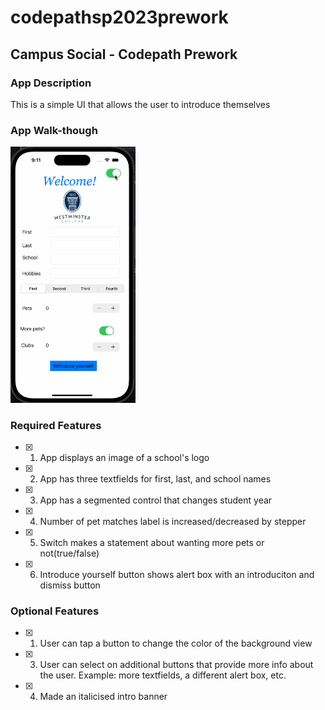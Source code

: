 # codepathsp2023prework
## Campus Social - Codepath Prework

### App Description

This is a simple UI that allows the user to introduce themselves

### App Walk-though

<img src="https://github.com/Rura-M/codepathsp2023prework/blob/main/codepathprework/codepath.gif" width=200><br>

### Required Features

- [x] 1. App displays an image of a school's logo
- [x] 2. App has three textfields for first, last, and school names
- [x] 3. App has a segmented control that changes student year
- [x] 4. Number of pet matches label is increased/decreased by stepper
- [x] 5. Switch makes a statement about wanting more pets or not(true/false) 
- [x] 6. Introduce yourself button shows alert box with an introduciton and dismiss button

### Optional Features

- [x] 1. User can tap a button to change the color of the background view
- [x] 3. User can select on additional buttons that provide more info about the user. Example: more textfields, a different alert box, etc.
- [x] 4. Made an italicised intro banner 
